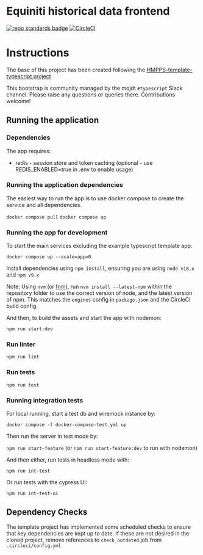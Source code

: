 # Equiniti historical data frontend
[![repo standards badge](https://img.shields.io/badge/endpoint.svg?&style=flat&logo=github&url=https%3A%2F%2Foperations-engineering-reports.cloud-platform.service.justice.gov.uk%2Fapi%2Fv1%2Fcompliant_public_repositories%2Fhmpps-template-typescript)](https://operations-engineering-reports.cloud-platform.service.justice.gov.uk/public-github-repositories.html#hmpps-template-typescript "Link to report")
[![CircleCI](https://circleci.com/gh/ministryofjustice/laa-crime-equinity-historical-data-frontend/tree/main.svg?style=svg)](https://app.circleci.com/pipelines/github/ministryofjustice/laa-crime-equinity-historical-data-frontend)

# Instructions

The base of this project has been created following the [HMPPS-template-typescript project](https://github.com/ministryofjustice/hmpps-template-typescript)

This bootstrap is community managed by the mojdt `#typescript` Slack channel.
Please raise any questions or queries there. Contributions welcome!


## Running the application

### Dependencies
The app requires:
* redis - session store and token caching (optional - use REDIS_ENABLED=true in .env to enable usage)

### Running the application dependencies
The easiest way to run the app is to use docker compose to create the service and all dependencies. 

`docker compose pull`
`docker compose up`

### Running the app for development

To start the main services excluding the example typescript template app: 

`docker compose up --scale=app=0`

Install dependencies using `npm install`, ensuring you are using `node v18.x` and `npm v9.x`

Note: Using `nvm` (or [fnm](https://github.com/Schniz/fnm)), run `nvm install --latest-npm` within the repository folder to use the correct version of node, and the latest version of npm. This matches the `engines` config in `package.json` and the CircleCI build config.

And then, to build the assets and start the app with nodemon:

`npm run start:dev`

### Run linter

`npm run lint`

### Run tests

`npm run test`

### Running integration tests

For local running, start a test db and wiremock instance by:

`docker compose -f docker-compose-test.yml up`

Then run the server in test mode by:

`npm run start-feature` (or `npm run start-feature:dev` to run with nodemon)

And then either, run tests in headless mode with:

`npm run int-test`
 
Or run tests with the cypress UI:

`npm run int-test-ui`

## Dependency Checks

The template project has implemented some scheduled checks to ensure that key dependencies are kept up to date.
If these are not desired in the cloned project, remove references to `check_outdated` job from `.circleci/config.yml`
